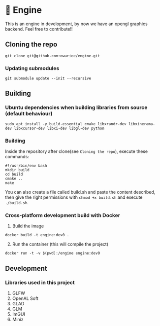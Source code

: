 # 🧊 Engine

This is an engine in development, by now we have an opengl graphics backend.
Feel free to contribute!!

## Cloning the repo

`git clone git@github.com:owariee/engine.git`

### Updating submodules

`git submodule update --init --recursive`

## Building

### Ubuntu dependencies when building libraries from source (default behaviour)

```
sudo apt install -y build-essential cmake libxrandr-dev libxinerama-dev libxcursor-dev libxi-dev libgl-dev python
```

### Building

Inside the repository after clone(see `Cloning the repo`), execute these commands:

```
#!/usr/bin/env bash
mkdir build
cd build
cmake ..
make
```

You can also create a file called build.sh and paste the content described, then
give the right permissions with `chmod +x build.sh` and execute `./build.sh`.

### Cross-platform development build with Docker

1. Build the image

`docker build -t engine:dev0 .`

2. Run the container (this will compile the project)

`docker run -t -v $(pwd):/engine engine:dev0`

## Development

### Libraries used in this project

1. GLFW
2. OpenAL Soft
4. GLAD
5. GLM
6. ImGUI
8. Miniz
